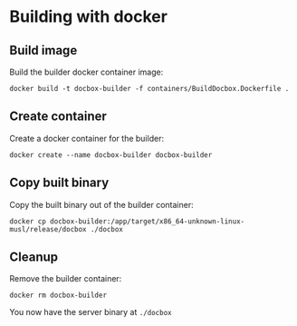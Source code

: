 # Building with docker

## Build image

Build the builder docker container image:

```
docker build -t docbox-builder -f containers/BuildDocbox.Dockerfile .
```

## Create container

Create a docker container for the builder:

```
docker create --name docbox-builder docbox-builder
```

## Copy built binary

Copy the built binary out of the builder container:

```
docker cp docbox-builder:/app/target/x86_64-unknown-linux-musl/release/docbox ./docbox
```

## Cleanup

Remove the builder container:

```
docker rm docbox-builder
```

You now have the server binary at `./docbox`